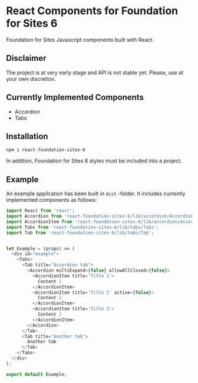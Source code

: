 # React Components for Foundation for Sites 6

Foundation for Sites Javascript components built with React. 

## Disclaimer

The project is at very early stage and API is not stable yet. Please, use at your own discretion.

## Currently Implemented Components

* Accordion
* Tabs

## Installation

`npm i react-foundation-sites-6`

In addition, Foundation for Sites 6 styles must be included into a project.

## Example

An example appilcation has been built in `dist` -folder. It includes currently implemented components as follows: 

```javascript
import React from 'react';
import Accordion from 'react-foundation-sites-6/lib/accordion/Accordion';
import AccordionItem from 'react-foundation-sites-6/lib/accordion/AccordionItem';
import Tabs from 'react-foundation-sites-6/lib/tabs/Tabs';
import Tab from 'react-foundation-sites-6/lib/tabs/Tab';


let Example = (props) => (
  <div id="example">
    <Tabs>
      <Tab title="Accordion tab">
        <Accordion multiExpand={false} allowAllClosed={false}>
          <AccordionItem title='Title 1'>
            Content 1
          </AccordionItem>
          <AccordionItem title='Title 2' active={false}>
            Content 2
          </AccordionItem>
          <AccordionItem title='Title 3'>
            Content 3
          </AccordionItem>
        </Accordion>
      </Tab>
      <Tab title="Another tab">
        Another tab
      </Tab>
    </Tabs>
  </div>
);

export default Example;
```

